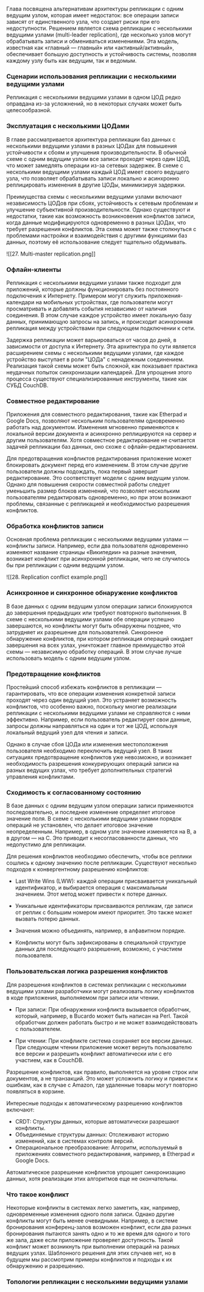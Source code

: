 Глава посвящена альтернативам архитектуры репликации с одним ведущим узлом, которая имеет недостаток: все операции записи зависят от единственного узла, что создает риски при его недоступности. Решением является схема репликации с несколькими ведущими узлами (multi-leader replication), где несколько узлов могут обрабатывать записи и обмениваться изменениями. Эта модель, известная как «главный — главный» или «активный/активный», обеспечивает большую доступность и устойчивость системы, позволяя каждому узлу быть как ведущим, так и ведомым.

### Сценарии использования репликации с несколькими ведущими узлами

Репликация с несколькими ведущими узлами в одном ЦОД редко оправдана из-за усложнений, но в некоторых случаях может быть целесообразной.

### Эксплуатация с несколькими ЦОДами

В главе рассматривается архитектура репликации баз данных с несколькими ведущими узлами в разных ЦОДах для повышения устойчивости к сбоям и улучшения производительности. В обычной схеме с одним ведущим узлом все записи проходят через один ЦОД, что может замедлять операции из-за сетевых задержек. В схеме с несколькими ведущими узлами каждый ЦОД имеет своего ведущего узла, что позволяет обрабатывать записи локально и асинхронно реплицировать изменения в другие ЦОДы, минимизируя задержки.

Преимущества схемы с несколькими ведущими узлами включают независимость ЦОДов при сбоях, устойчивость к сетевым проблемам и улучшение субъективной производительности. Однако существуют и недостатки, такие как возможность возникновения конфликтов записи, когда данные модифицируются одновременно в разных ЦОДах, что требует разрешения конфликтов. Эта схема может также столкнуться с проблемами настройки и взаимодействия с другими функциями баз данных, поэтому её использование следует тщательно обдумывать.

![[27. Multi-master replication.png]]

### Офлайн-клиенты

Репликация с несколькими ведущими узлами также подходит для приложений, которые должны функционировать без постоянного подключения к Интернету. Примером могут служить приложения-календари на мобильных устройствах, где пользователи могут просматривать и добавлять события независимо от наличия соединения. В этом случае каждое устройство имеет локальную базу данных, принимающую запросы на запись, и происходит асинхронная репликация между устройствами при следующем подключении к сети.

Задержка репликации может варьироваться от часов до дней, в зависимости от доступа к Интернету. Эта архитектура по сути является расширением схемы с несколькими ведущими узлами, где каждое устройство выступает в роли "ЦОДа" с ненадежным соединением. Реализация такой схемы может быть сложной, как показывает практика неудачных попыток синхронизации календарей. Для упрощения этого процесса существуют специализированные инструменты, такие как СУБД CouchDB.

### Совместное редактирование

Приложения для совместного редактирования, такие как Etherpad и Google Docs, позволяют нескольким пользователям одновременно работать над документом. Изменения мгновенно применяются к локальной версии документа и асинхронно реплицируются на сервер и другим пользователям. Хотя совместное редактирование не считается задачей репликации баз данных, оно схоже с офлайн-редактированием.

Для предотвращения конфликтов редактирования приложение может блокировать документ перед его изменением. В этом случае другие пользователи должны подождать, пока первый завершит редактирование. Это соответствует модели с одним ведущим узлом. Однако для повышения скорости совместной работы следует уменьшить размер блоков изменений, что позволяет нескольким пользователям редактировать одновременно, но при этом возникают проблемы, связанные с репликацией и необходимостью разрешения конфликтов.

### Обработка конфликтов записи

Основная проблема репликации с несколькими ведущими узлами — конфликты записи. Например, если два пользователя одновременно изменяют название страницы «Википедии» на разные значения, возникает конфликт при асинхронной репликации, чего не случилось бы при репликации с одним ведущим узлом.

![[28. Replication conflict example.png]]

### Асинхронное и синхронное обнаружение конфликтов

В базе данных с одним ведущим узлом операции записи блокируются до завершения предыдущих или требуют повторного выполнения. В схеме с несколькими ведущими узлами обе операции успешно завершаются, но конфликты могут быть обнаружены позднее, что затрудняет их разрешение для пользователей. Синхронное обнаружение конфликтов, при котором репликация операций ожидает завершения на всех узлах, уничтожает главное преимущество этой схемы — независимую обработку операций. В этом случае лучше использовать модель с одним ведущим узлом.

### Предотвращение конфликтов

Простейший способ избежать конфликтов в репликации — гарантировать, что все операции изменения конкретной записи проходят через один ведущий узел. Это устраняет возможность конфликтов, что особенно важно, поскольку многие реализации репликации с несколькими ведущими узлами не справляются с ними эффективно. Например, если пользователь редактирует свои данные, запросы должны направляться на один и тот же ЦОД, используя локальный ведущий узел для чтения и записи.

Однако в случае сбоя ЦОДа или изменения местоположения пользователя необходимо переключить ведущий узел. В таких ситуациях предотвращение конфликтов уже невозможно, и возникает необходимость разрешения конкурирующих операций записи на разных ведущих узлах, что требует дополнительных стратегий управления конфликтами.

### Сходимость к согласованному состоянию

В базе данных с одним ведущим узлом операции записи применяются последовательно, и последнее изменение определяет итоговое значение поля. В схеме с несколькими ведущими узлами порядок операций не установлен, что делает итоговое значение неопределенным. Например, в одном узле значение изменяется на B, а в другом — на C. Это приводит к несогласованности данных, что недопустимо для репликации.

Для решения конфликтов необходимо обеспечить, чтобы все реплики сошлись к одному значению после репликации. Существуют несколько подходов к конвергентному разрешению конфликтов:

* Last Write Wins (LWW): каждой операции присваивается уникальный идентификатор, и выбирается операция с максимальным значением. Этот метод может привести к потере данных.

* Уникальные идентификаторы присваиваются репликам, где записи от реплик с большим номером имеют приоритет. Это также может вызвать потерю данных.

* Значения можно объединять, например, в алфавитном порядке.

* Конфликты могут быть зафиксированы в специальной структуре данных для последующего разрешения, возможно, с участием пользователя.

### Пользовательская логика разрешения конфликтов

Для разрешения конфликтов в системах репликации с несколькими ведущими узлами разработчики могут реализовать логику конфликтов в коде приложения, выполняемом при записи или чтении.

* При записи: При обнаружении конфликта вызывается обработчик, который, например, в Bucardo может быть написан на Perl. Такой обработчик должен работать быстро и не может взаимодействовать с пользователем.

* При чтении: При конфликте система сохраняет все версии данных. При следующем чтении приложение может вернуть пользователю все версии и разрешить конфликт автоматически или с его участием, как в CouchDB.

Разрешение конфликтов, как правило, выполняется на уровне строк или документов, а не транзакций. Это может усложнить логику и привести к ошибкам, как в случае с Amazon, где удаленные товары могут повторно появляться в корзине.

Интересные подходы к автоматическому разрешению конфликтов включают:

* CRDT: Структуры данных, которые автоматически разрешают конфликты.
* Объединяемые структуры данных: Отслеживают историю изменений, как в системах контроля версий.
* Операциональное преобразование: Алгоритм, используемый в приложениях совместного редактирования, например, в Etherpad и Google Docs.

Автоматическое разрешение конфликтов упрощает синхронизацию данных, хотя реализации этих алгоритмов еще не окончательны.

### Что такое конфликт

Некоторые конфликты в системах легко заметить, как, например, одновременные изменения одного поля записи. Однако другие конфликты могут быть менее очевидными. Например, в системе бронирования конференц-залов возможен конфликт, если два разных бронирования пытаются занять одно и то же время для одного и того же зала, даже если приложение проверяет доступность. Такой конфликт может возникнуть при выполнении операций на разных ведущих узлах. Шаблонного решения для этих случаев нет, но в будущем мы рассмотрим примеры конфликтов и подходы к их обнаружению и разрешению.

### Топологии репликации с несколькими ведущими узлами


